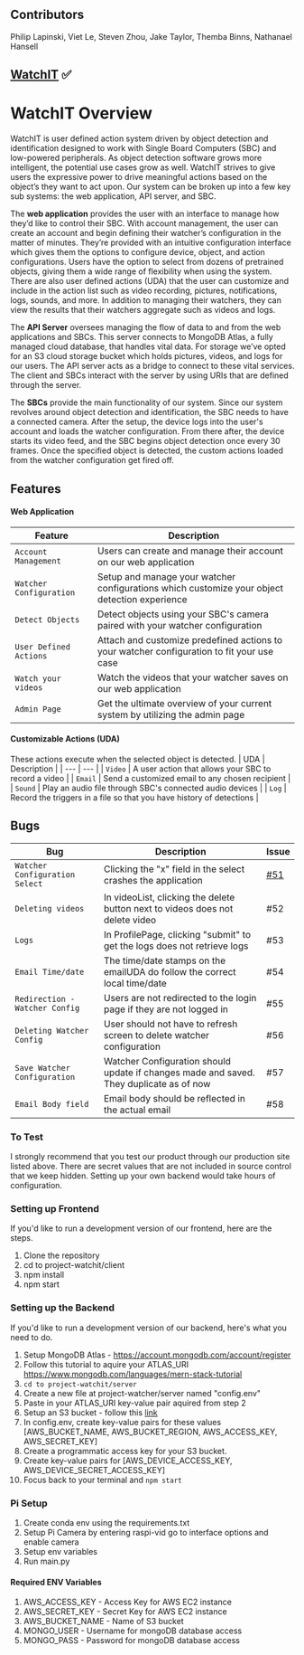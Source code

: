 ## Contributors
Philip Lapinski, Viet Le, Steven Zhou, Jake Taylor, Themba Binns, Nathanael Hansell

## [WatchIT](http://18.207.245.254/) :white_check_mark:

# WatchIT Overview
WatchIT is user defined action system driven by object detection and identification designed to work with Single Board Computers (SBC) and low-powered peripherals. As object detection software grows more intelligent, the potential use cases grow as well. WatchIT strives to give users the expressive power to drive meaningful actions based on the object’s they want to act upon. Our system can be broken up into a few key sub systems: the web application, API server, and SBC.

The **web application** provides the user with an interface to manage how they’d like to control their SBC. With account management, the user can create an account and begin defining their watcher’s configuration in the matter of minutes. They’re provided with an intuitive configuration interface which gives them the options to configure device, object, and action configurations. Users have the option to select from dozens of pretrained objects, giving them a wide range of flexibility when using the system. There are also user defined actions (UDA) that the user can customize and include in the action list such as video recording, pictures, notifications, logs, sounds, and more. In addition to managing their watchers, they can view the results that their watchers aggregate such as videos and logs. 
 
The **API Server** oversees managing the flow of data to and from the web applications and SBCs. This server connects to MongoDB Atlas, a fully managed cloud database, that handles vital data. For storage we’ve opted for an S3 cloud storage bucket which holds pictures, videos, and logs for our users. The API server acts as a bridge to connect to these vital services. The client and SBCs interact with the server by using URIs that are defined through the server. 
 
The **SBCs** provide the main functionality of our system. Since our system revolves around object detection and identification, the SBC needs to have a connected camera. After the setup, the device logs into the user's account and loads the watcher configuration. From there after, the device starts its video feed, and the SBC begins object detection once every 30 frames. Once the specified object is detected, the custom actions loaded from the watcher configuration get fired off.

## Features

#### Web Application
| Feature | Description |
| --- | --- |
| `Account Management` | Users can create and manage their account on our web application |
| `Watcher Configuration` | Setup and manage your watcher configurations which customize your object detection experience |
| `Detect Objects` | Detect objects using your SBC's camera paired with your watcher configuration |
| `User Defined Actions` | Attach and customize predefined actions to your watcher configuration to fit your use case |
| `Watch your videos` | Watch the videos that your watcher saves on our web application |
| `Admin Page` | Get the ultimate overview of your current system by utilizing the admin page |

#### Customizable Actions (UDA)
These actions execute when the selected object is detected.
| UDA | Description |
| --- | --- |
| `Video` | A user action that allows your SBC to record a video |
| `Email` | Send a customized email to any chosen recipient |
| `Sound` | Play an audio file through SBC's connected audio devices |
| `Log` | Record the triggers in a file so that you have history of detections |


## Bugs
| Bug | Description | Issue |
| --- | --- | --- |
| `Watcher Configuration Select` | Clicking the "x" field in the select crashes the application | [#51](#51)
| `Deleting videos` | In videoList, clicking the delete button next to videos does not delete video | #52
| `Logs` | In ProfilePage, clicking "submit" to get the logs does not retrieve logs | #53
| `Email Time/date` | The time/date stamps on the emailUDA do follow the correct local time/date | #54
| `Redirection - Watcher Config` | Users are not redirected to the login page if they are not logged in | #55
| `Deleting Watcher Config` | User should not have to refresh screen to delete watcher configuration | #56
| `Save Watcher Configuration` | Watcher Configuration should update if changes made and saved. They duplicate as of now | #57
| `Email Body field` | Email body should be reflected in the actual email | #58


### To Test
I strongly recommend that you test our product through our production site listed above. There are secret values that are not included in source control that we keep hidden. Setting up your own backend would take hours of configuration.

### Setting up Frontend
If you'd like to run a development version of our frontend, here are the steps.
1. Clone the repository
2. cd to project-watchit/client
3. npm install
4. npm start

### Setting up the Backend
If you'd like to run a development version of our backend, here's what you need to do.
1. Setup MongoDB Atlas - https://account.mongodb.com/account/register
2. Follow this tutorial to aquire your ATLAS_URI https://www.mongodb.com/languages/mern-stack-tutorial
3. `cd to project-watchit/server`
4. Create a new file at project-watcher/server named "config.env"
5. Paste in your ATLAS_URI key-value pair aquired from step 2
6. Setup an S3 bucket - follow this [link](https://www.youtube.com/watch?v=e6w9LwZJFIA)
7. In config.env, create key-value pairs for these values [AWS_BUCKET_NAME, AWS_BUCKET_REGION, AWS_ACCESS_KEY, AWS_SECRET_KEY]
8. Create a programmatic access key for your S3 bucket.
9. Create key-value pairs for [AWS_DEVICE_ACCESS_KEY, AWS_DEVICE_SECRET_ACCESS_KEY]
10. Focus back to your terminal and `npm start`

### Pi Setup
1. Create conda env using the requirements.txt
2. Setup Pi Camera by entering raspi-vid go to interface options and enable camera
3. Setup env variables
4. Run main.py

#### Required ENV Variables
1. AWS_ACCESS_KEY - Access Key for AWS EC2 instance
2. AWS_SECRET_KEY - Secret Key for AWS EC2 instance
3. AWS_BUCKET_NAME - Name of S3 bucket
4. MONGO_USER - Username for mongoDB database access
5. MONGO_PASS - Password for mongoDB database access